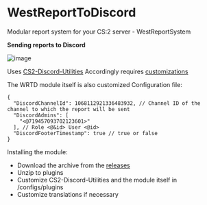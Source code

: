 # WestReportToDiscord
Modular report system for your CS:2 server - WestReportSystem

**Sending reports to Discord**

![image](https://github.com/Stimayk/WestReportToDiscord/assets/51941742/8adada92-48db-447a-b079-ffe9718be3a9)


Uses [CS2-Discord-Utilities](https://github.com/NockyCZ/CS2-Discord-Utilities) Accordingly requires [customizations](https://github.com/NockyCZ/CS2-Discord-Utilities?tab=readme-ov-file#installation)

The WRTD module itself is also customized
Configuration file:
```
{
  "DiscordChannelId": 1068112921336483932, // Channel ID of the channel to which the report will be sent
  "DiscordAdmins": [
    "<@719457093702123601>"
  ], // Role <@&id> User <@id>
  "DiscordFooterTimestamp": true // true or false
}
```

Installing the module:
+ Download the archive from the [releases](https://github.com/Stimayk/WestReportToDiscord/releases)
+ Unzip to plugins
+ Customize CS2-Discord-Utilities and the module itself in /configs/plugins
+ Customize translations if necessary
